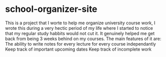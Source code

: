 # school-organizer-site

This is a project that I worte to help me organize university course work, I wrote this during a very hectic period of my life where I started to notice that my regular study habbits would not cut it. It genuinely helped me get back from being 3 weeks behind on my courses.
The main features of it are:
  The ability to write notes for every lecture for every course independantly
  Keep track of important upcoming dates
  Keep track of incomplete work
